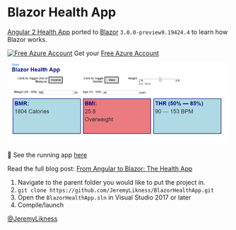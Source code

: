 # Blazor Health App

[Angular 2 Health App](https://github.com/JeremyLikness/Angular2HealthApp) ported to [Blazor](https://jlik.me/gkz) `3.0.0-preview9.19424.4` to learn how Blazor works.

[![Free Azure Account](https://img.shields.io/badge/FREE-Azure-0077ff)](https://jlik.me/gmk) Get your [Free Azure Account](https://jlik.me/gmk)

![Screenshot](./splash.png)

👀 See the running app [here](https://blazorhealthapp.z5.web.core.windows.net/)

Read the full blog post: [From Angular to Blazor: The Health App](https://jlik.me/ewt)

1. Navigate to the parent folder you would like to put the project in.
2. `git clone https://github.com/JeremyLikness/BlazorHealthApp.git`
3. Open the `BlazorHealthApp.sln` in Visual Studio 2017 or later
4. Compile/launch

[@JeremyLikness](https://twitter.com/JeremyLikness)
